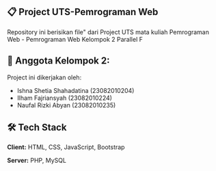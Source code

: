  ## 📋 Project UTS-Pemrograman Web
Repository ini berisikan file" dari Project UTS mata kuliah Pemrograman Web - Pemrograman Web Kelompok 2 Parallel F


## 👥 Anggota Kelompok 2:

Project ini dikerjakan oleh:

- Ishna Shetia Shahadatina (23082010204)
- Ilham Fajriansyah        (23082010224)
- Naufal Rizki Abyan       (23082010235)



## 🛠️ Tech Stack

**Client:** HTML, CSS, JavaScript, Bootstrap

**Server:** PHP, MySQL


